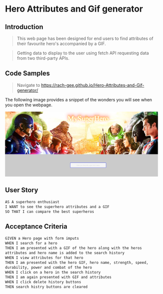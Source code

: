 # Hero Attributes and Gif generator

## Introduction

> This web page has been designed for end users to find attributes of their favourite hero's accompanied by a GIF.

> Getting data to display to the user using fetch API requesting data from two third-party APIs.

## Code Samples

> Navigate to https://rach-gee.github.io/Hero-Attributes-and-Gif-generator/

The following image provides a snippet of the wonders you will see when you open the webpage. 


<img src=".\assets\image\ReadMe_img.PNG" alt="Landing page"/>

## User Story

```
AS A superhero enthusiast
I WANT to see the superhero attributes and a GIF
SO THAT I can compare the best superheros 
```


## Acceptance Criteria

```
GIVEN a Hero page with form imputs
WHEN I search for a hero
THEN I am presented with a GIF of the hero along with the heros attributes and hero name is added to the search history
WHEN I view attributes for that hero
THEN I am presented with the hero GIF, hero name, strength, speed, durability, power and combat of the hero
WHEN I click on a hero in the search history
THEN I am again presented with GIF and attributes
WHEN I click delete history buttons
THEN search histry buttons are cleared
```
 

